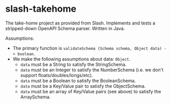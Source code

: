 # slash-takehome

The take-home project as provided from Slash. Implements
and tests a stripped-down OpenAPI Schema parser. Written in Java.

Assumptions:
  - The primary function is `validateSchema (Schema schema, Object data) -> boolean`.
  - We make the following assumptions about data: `Object`. 
    - `data` must be a String to satisfy the StringSchema.
    - `data` must be an Integer to satisfy the NumberSchema (i.e. we don't
      support floats/doubles/longs/etc).
    - `data` must be a Boolean to satisfy the BooleanSchema.
    - `data` must be a Key/Value pair to satisfy the ObjectSchema.
    - `data` must be an array of Key/Value pairs (see above) to satisfy the
      ArraySchema.

